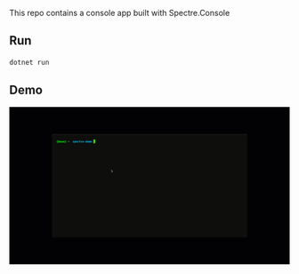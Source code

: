 This repo contains a console app built with Spectre.Console

## Run

```bash
dotnet run
```

## Demo

![Program demo](Spectre.gif)